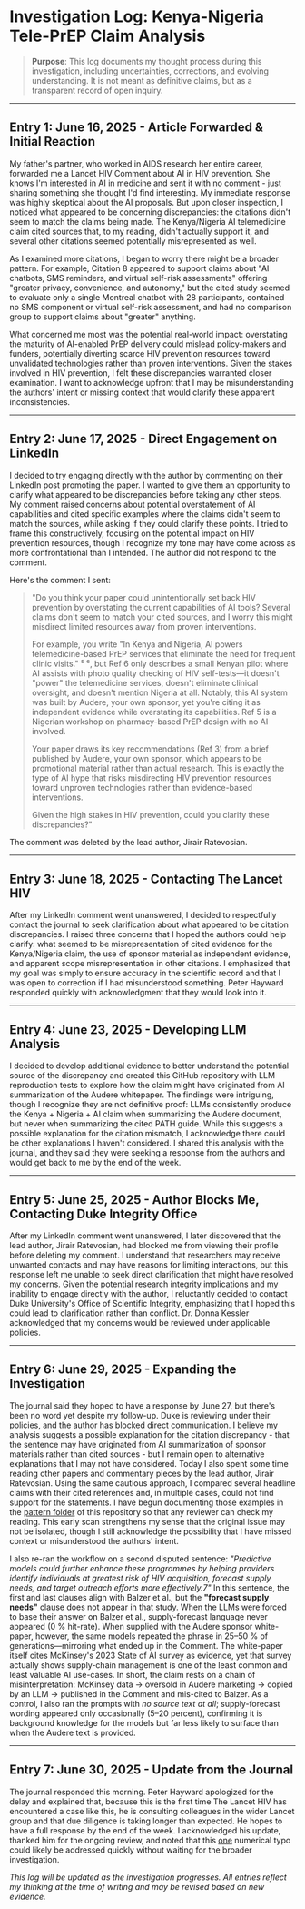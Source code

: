 # Investigation Log: Kenya-Nigeria Tele-PrEP Claim Analysis

> **Purpose**: This log documents my thought process during this investigation, including uncertainties, corrections, and evolving understanding. It is not meant as definitive claims, but as a transparent record of open inquiry.

---

## Entry 1: June 16, 2025 - Article Forwarded & Initial Reaction

My father's partner, who worked in AIDS research her entire career, forwarded me a Lancet HIV Comment about AI in HIV prevention. She knows I'm interested in AI in medicine and sent it with no comment - just sharing something she thought I'd find interesting. My immediate response was highly skeptical about the AI proposals. But upon closer inspection, I noticed what appeared to be concerning discrepancies: the citations didn't seem to match the claims being made. The Kenya/Nigeria AI telemedicine claim cited sources that, to my reading, didn't actually support it, and several other citations seemed potentially misrepresented as well. 

As I examined more citations, I began to worry there might be a broader pattern. For example, Citation 8 appeared to support claims about "AI chatbots, SMS reminders, and virtual self-risk assessments" offering "greater privacy, convenience, and autonomy," but the cited study seemed to evaluate only a single Montreal chatbot with 28 participants, contained no SMS component or virtual self-risk assessment, and had no comparison group to support claims about "greater" anything. 

What concerned me most was the potential real-world impact: overstating the maturity of AI-enabled PrEP delivery could mislead policy-makers and funders, potentially diverting scarce HIV prevention resources toward unvalidated technologies rather than proven interventions. Given the stakes involved in HIV prevention, I felt these discrepancies warranted closer examination. I want to acknowledge upfront that I may be misunderstanding the authors' intent or missing context that would clarify these apparent inconsistencies.

---

## Entry 2: June 17, 2025 - Direct Engagement on LinkedIn

I decided to try engaging directly with the author by commenting on their LinkedIn post promoting the paper. I wanted to give them an opportunity to clarify what appeared to be discrepancies before taking any other steps. My comment raised concerns about potential overstatement of AI capabilities and cited specific examples where the claims didn't seem to match the sources, while asking if they could clarify these points. I tried to frame this constructively, focusing on the potential impact on HIV prevention resources, though I recognize my tone may have come across as more confrontational than I intended. The author did not respond to the comment.

Here's the comment I sent:
> "Do you think your paper could unintentionally set back HIV prevention by overstating the current capabilities of AI tools? Several claims don't seem to match your cited sources, and I worry this might misdirect limited resources away from proven interventions.
> 
> For example, you write "In Kenya and Nigeria, AI powers telemedicine-based PrEP services that eliminate the need for frequent clinic visits." ⁵ ⁶, but Ref 6 only describes a small Kenyan pilot where AI assists with photo quality checking of HIV self-tests—it doesn't "power" the telemedicine services, doesn't eliminate clinical oversight, and doesn't mention Nigeria at all. Notably, this AI system was built by Audere, your own sponsor, yet you're citing it as independent evidence while overstating its capabilities. Ref 5 is a Nigerian workshop on pharmacy-based PrEP design with no AI involved.
> 
> Your paper draws its key recommendations (Ref 3) from a brief published by Audere, your own sponsor, which appears to be promotional material rather than actual research. This is exactly the type of AI hype that risks misdirecting HIV prevention resources toward unproven technologies rather than evidence-based interventions.
> 
> Given the high stakes in HIV prevention, could you clarify these discrepancies?"

The comment was deleted by the lead author, Jirair Ratevosian.

---

## Entry 3: June 18, 2025 - Contacting The Lancet HIV

After my LinkedIn comment went unanswered, I decided to respectfully contact the journal to seek clarification about what appeared to be citation discrepancies. I raised three concerns that I hoped the authors could help clarify: what seemed to be misrepresentation of cited evidence for the Kenya/Nigeria claim, the use of sponsor material as independent evidence, and apparent scope misrepresentation in other citations. I emphasized that my goal was simply to ensure accuracy in the scientific record and that I was open to correction if I had misunderstood something. Peter Hayward responded quickly with acknowledgment that they would look into it.

---

## Entry 4: June 23, 2025 - Developing LLM Analysis

I decided to develop additional evidence to better understand the potential source of the discrepancy and created this GitHub repository with LLM reproduction tests to explore how the claim might have originated from AI summarization of the Audere whitepaper. The findings were intriguing, though I recognize they are not definitive proof: LLMs consistently produce the Kenya + Nigeria + AI claim when summarizing the Audere document, but never when summarizing the cited PATH guide. While this suggests a possible explanation for the citation mismatch, I acknowledge there could be other explanations I haven't considered. I shared this analysis with the journal, and they said they were seeking a response from the authors and would get back to me by the end of the week.

---

## Entry 5: June 25, 2025 - Author Blocks Me, Contacting Duke Integrity Office

After my LinkedIn comment went unanswered, I later discovered that the lead author, Jirair Ratevosian, had blocked me from viewing their profile before deleting my comment. I understand that researchers may receive unwanted contacts and may have reasons for limiting interactions, but this response left me unable to seek direct clarification that might have resolved my concerns. Given the potential research integrity implications and my inability to engage directly with the author, I reluctantly decided to contact Duke University's Office of Scientific Integrity, emphasizing that I hoped this could lead to clarification rather than conflict. Dr. Donna Kessler acknowledged that my concerns would be reviewed under applicable policies.

---

## Entry 6: June 29, 2025 - Expanding the Investigation

The journal said they hoped to have a response by June 27, but there's been no word yet despite my follow-up. Duke is reviewing under their policies, and the author has blocked direct communication. I believe my analysis suggests a possible explanation for the citation discrepancy - that the sentence may have originated from AI summarization of sponsor materials rather than cited sources - but I remain open to alternative explanations that I may not have considered.
Today I also spent some time reading other papers and commentary pieces by the lead author, Jirair Ratevosian. Using the same cautious approach, I compared several headline claims with their cited references and, in multiple cases, could not find support for the statements. I have begun documenting those examples in the [pattern folder](/docs/pattern/) of this repository so that any reviewer can check my reading. This early scan strengthens my sense that the original issue may not be isolated, though I still acknowledge the possibility that I have missed context or misunderstood the authors' intent.

I also re-ran the workflow on a second disputed sentence: *"Predictive models could further enhance these programmes by helping providers identify individuals at greatest risk of HIV acquisition, forecast supply needs, and target outreach efforts more effectively.7"*  In this sentence, the first and last clauses align with Balzer et al., but the **"forecast supply needs"** clause does not appear in that study.  When the LLMs were forced to base their answer on Balzer et al., supply-forecast language never appeared (0 % hit-rate).  When supplied with the Audere sponsor white-paper, however, the same models repeated the phrase in 25–50 % of generations—mirroring what ended up in the Comment.  The white-paper itself cites McKinsey's 2023 State of AI survey as evidence, yet that survey actually shows supply-chain management is one of the least common and least valuable AI use-cases.  In short, the claim rests on a chain of misinterpretation: McKinsey data → oversold in Audere marketing → copied by an LLM → published in the Comment and mis-cited to Balzer.  As a control, I also ran the prompts with *no source text at all*; supply-forecast wording appeared only occasionally (5–20 percent), confirming it is background knowledge for the models but far less likely to surface than when the Audere text is provided.

---

## Entry 7: June 30, 2025 - Update from the Journal

The journal responded this morning. Peter Hayward apologized for the delay and explained that, because this is the first time The Lancet HIV has encountered a case like this, he is consulting colleagues in the wider Lancet group and that due diligence is taking longer than expected. He hopes to have a full response by the end of the week. I acknowledged his update, thanked him for the ongoing review, and noted that this [one](https://github.com/ryanmio/kenya-nigeria-prep-hallucination-audit/blob/main/docs/pattern/citation7_staff_count_error.md) numerical typo could likely be addressed quickly without waiting for the broader investigation.

*This log will be updated as the investigation progresses. All entries reflect my thinking at the time of writing and may be revised based on new evidence.* 